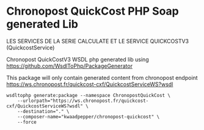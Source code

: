 # Chronopost QuickCost PHP Soap generated Lib

 LES SERVICES DE LA SERIE CALCULATE ET LE SERVICE QUICKCOSTV3 (QuickcostService)

Chronopost QuickCostV3 WSDL php generated lib using https://github.com/WsdlToPhp/PackageGenerator

This package will only contain generated content from chronopost endpoint https://ws.chronopost.fr/quickcost-cxf/QuickcostServiceWS?wsdl

    wsdltophp generate:package --namespace ChronopostQuickCost \
        --urlorpath="https://ws.chronopost.fr/quickcost-cxf/QuickcostServiceWS?wsdl" \
        --destination="." \
        --composer-name="kwaadpepper/chronopost-quickcost" \
        --force